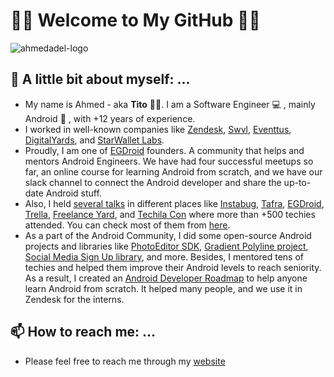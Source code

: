 # 👋🏻 Welcome to My GitHub 👋🏻

![ahmedadel-logo](https://ahmedadeltito.com/assets/img/ahmedadeltito-presenting.jpeg)

## 🔭 A little bit about myself: ...

- My name is Ahmed - aka **Tito** 🤚🏻. I am a Software Engineer 💻 , mainly Android 🤖 , with +12 years of experience.
- I worked in well-known companies like [Zendesk](https://www.zendesk.com/), [Swvl](https://www.swvl.com/), [Eventtus](https://eventtus.com/virtual), [DigitalYards](https://digitalyard.com/), and [StarWallet Labs](https://www.linkedin.com/company/starwallet-labs/).
- Proudly, I am one of [EGDroid](https://www.facebook.com/egdroid) founders. A community that helps and mentors Android Engineers. We have had four successful meetups so far, an online course for learning Android from scratch, and we have our slack channel to connect the Android developer and share the up-to-date Android stuff.
- Also, I held [several talks](https://ahmedadeltito.com/tabs/talks/) in different places like [Instabug](https://instabug.com/), [Tafra](https://www.facebook.com/tafraio/), [EGDroid](https://www.facebook.com/egdroid/), [Trella](https://www.trella.app/), [Freelance Yard](https://www.facebook.com/freelanceyard/), and [Techila Con](https://techilacon.com/) where more than +500 techies attended. You can check most of them from [here](http://ahmedadeltito.com/tabs/talks/).
- As a part of the Android Community, I did some open-source Android projects and libraries like [PhotoEditor SDK](https://ahmedadeltito.com/projects/photo-editor-sdk/), [Gradient Polyline project](https://ahmedadeltito.com/projects/gradient-polyline/), [Social Media Sign Up library](https://ahmedadeltito.com/projects/social-media-sign-up/), and more.
Besides, I mentored tens of techies and helped them improve their Android levels to reach seniority. As a result, I created an [Android Developer Roadmap](https://ahmedadeltito.com/tabs/mentor/) to help anyone learn Android from scratch. It helped many people, and we use it in Zendesk for the interns.

## 📫 How to reach me: ...
- Please feel free to reach me through my [website](https://www.ahmedadeltito.com)
